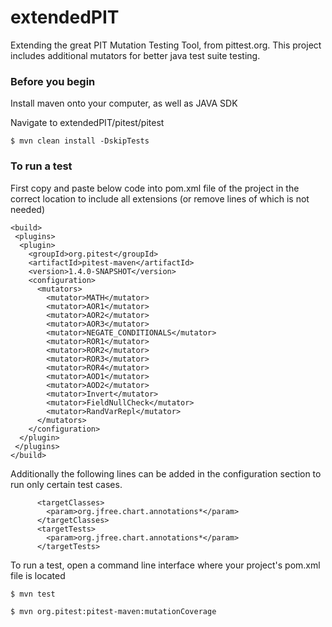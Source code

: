 # extendedPIT
Extending the great PIT Mutation Testing Tool, from pittest.org. This project includes additional mutators for better java test suite testing.

### Before you begin

Install maven onto your computer, as well as JAVA SDK

Navigate to extendedPIT/pitest/pitest

```
$ mvn clean install -DskipTests
```

### To run a test
First copy and paste below code into pom.xml file of the project in the correct location to include all extensions (or remove lines of which is not needed)

    <build>
     <plugins>
      <plugin>
        <groupId>org.pitest</groupId>
        <artifactId>pitest-maven</artifactId>
        <version>1.4.0-SNAPSHOT</version>
        <configuration>
          <mutators>
            <mutator>MATH</mutator>
            <mutator>AOR1</mutator>
            <mutator>AOR2</mutator>
            <mutator>AOR3</mutator>
            <mutator>NEGATE_CONDITIONALS</mutator>
            <mutator>ROR1</mutator>
            <mutator>ROR2</mutator>
            <mutator>ROR3</mutator>
            <mutator>ROR4</mutator>
            <mutator>AOD1</mutator>
            <mutator>AOD2</mutator>
            <mutator>Invert</mutator>
            <mutator>FieldNullCheck</mutator>
            <mutator>RandVarRepl</mutator>
          </mutators>
        </configuration>
      </plugin>
     </plugins>
    </build>

Additionally the following lines can be added in the configuration section to run only certain test cases.

          <targetClasses>
            <param>org.jfree.chart.annotations*</param>
          </targetClasses>
          <targetTests>
            <param>org.jfree.chart.annotations*</param>
          </targetTests>

To run a test, open a command line interface where your project's pom.xml file is located
```
$ mvn test
```
```
$ mvn org.pitest:pitest-maven:mutationCoverage
```